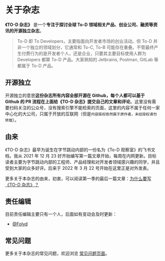 
<h1 class="text-center">关于杂志</h1>

**《TO-D 杂志》** 是一个**专注于探讨全球 To-D 领域相关产品、创业公司、融资等资讯的开源独立杂志**。

> To-D 即 To Developers，主要指面向开发者市场的创业活动。但 To-D 并非一个独立的领域划分，它通常和 To-C, To-B 可能存在重叠。不管最终产生付费行为的是开发者个人，还是企业，只要其主要目标使用人群为 Developers 都算 To-D 产品。大家熟知的 Jetbrains, Postman, GitLab 等都属于 To-D 产品。

## 开源独立

开源独立的意思**这份杂志所有内容全部开源在 Github，每个人都可以基于 Github 的 PR 流程在上面给《TO-D 杂志》提交自己的文章和评论**。这里没有需要扫码关注的公众号，没有搜索引擎不能检索的页面，这里的内容不属于任何一家中心化的大公司，只属于开放的互联网（但是`内容版权依然属于原作者，未经授权请勿转载`）。

## 由来

《TO-D 杂志》最早为诞生在字节跳动内部的一份名为《To-D 观察室》的飞书文档，我从 2021 年 12 月 23 好开始编写第一篇文章开始，每周在内网更新。目标读者主要为字节跳动内部的工程师、产品经理和对开发者领域感兴趣的同学，并且受到大家的众多好评。后来于 2022 年 3 月 22 号开始在这里正是对外发表。

更多关于本杂志的由来，初衷，可以阅读第一季的最后一篇文章：[为什么要写《TO-D 杂志》？
](/s1/why)


## 责任编辑

目前责任编辑主要只有一个人，后面如有变动会及时更新：

- [@Folyd](https://twitter.com/_hisriver)


## 常见问题

更多关于本杂志的常见问题，欢迎浏览 [常见问题页面](/faq)。